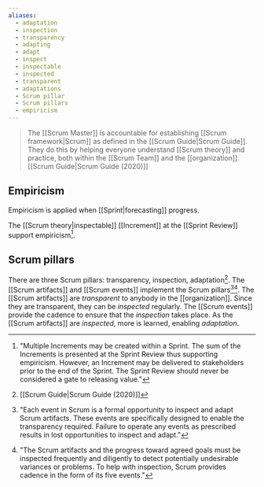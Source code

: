 ```yaml
---
aliases:
  - adaptation
  - inspection
  - transparency
  - adapting
  - adapt
  - inspect
  - inspectable
  - inspected
  - transparent
  - adaptations
  - Scrum pillar
  - Scrum pillars
  - empiricism
---
```


> The [[Scrum Master]] is accountable for establishing [[Scrum framework|Scrum]] as defined in the [[Scrum Guide|Scrum Guide]]. They do this by helping everyone understand [[Scrum theory]] and practice, both within the [[Scrum Team]] and the [[organization]].
> [[Scrum Guide|Scrum Guide (2020)]]

## Empiricism

Empiricism is applied when [[Sprint|forecasting]] progress.

[^forecast-empiricism]: "Various practices exist to forecast progress, like burn-downs, burn-ups, or cumulative flows. While proven useful, these do not replace the importance of empiricism. In complex environments, what will happen is unknown. Only what has already happened may be used for forward-looking decision making."[^scrum-guide-2020]

The [[Scrum theory|inspectable]] [[Increment]] at the [[Sprint Review]] support empiricism[^multiple-increments].

[^multiple-increments]: "Multiple Increments may be created within a Sprint. The sum of the Increments is presented at the Sprint Review thus supporting empiricism. However, an Increment may be delivered to stakeholders prior to the end of the Sprint. The Sprint Review should never be considered a gate to releasing value."[^scrum-guide-2020]

[^scrum-guide-2020]: [[Scrum Guide|Scrum Guide (2020)]]
## Scrum pillars

There are three Scrum pillars: transparency, inspection, adaptation[^scrum-guide-2020].
The [[Scrum artifacts]] and [[Scrum events]] implement the Scrum pillars[^each-scrum-event][^scrum-artifacts-and-progress].
The [[Scrum artifacts]] are *transparent* to anybody in the [[organization]]. Since they are transparent, they can be *inspected* regularly. The [[Scrum events]] provide the cadence to ensure that the *inspection* takes place. As the [[Scrum artifacts]] are *inspected*, more is learned, enabling *adaptation*. 

[^each-scrum-event]: "Each event in Scrum is a formal opportunity to inspect and adapt Scrum artifacts.
These events are specifically designed to enable the transparency required.
Failure to operate any events as prescribed results in lost opportunities to inspect and adapt."[^scrum-guide-2020]
[^scrum-artifacts-and-progress]: "The Scrum artifacts and the progress toward agreed goals must be inspected frequently and diligently to detect potentially undesirable variances or problems. To help with inspection, Scrum provides cadence in the form of its five events."[^scrum-guide-2020]

[^scrum-guide-2020]: [[Scrum Guide|Scrum Guide (2020)]]


